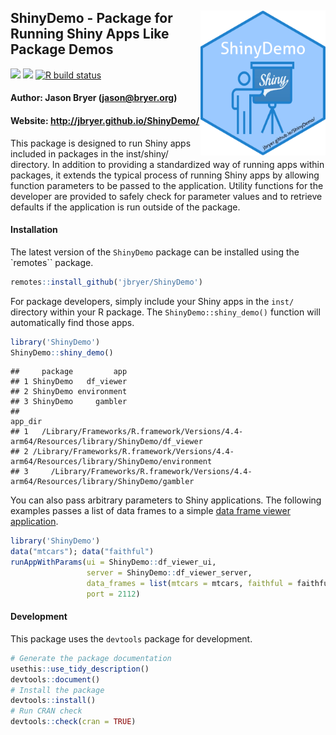 
<!-- README.md is generated from README.Rmd. Please edit that file -->

## <img src="man/figures/ShinyDemo.png" align="right" width="200" /> ShinyDemo - Package for Running Shiny Apps Like Package Demos

<!-- badges: start -->

[![](https://www.r-pkg.org/badges/version/ShinyDemo?color=orange)](https://cran.r-project.org/package=ShinyDemo)
[![](https://img.shields.io/badge/devel%20version-1.0.0-blue.svg)](https://github.com/jbryer/ShinyDemo)
[![R build
status](https://github.com/jbryer/ShinyDemo/workflows/R-CMD-check/badge.svg)](https://github.com/jbryer/ShinyDemo/actions)
<!-- badges: end -->

#### Author: Jason Bryer (<jason@bryer.org>)

#### Website: <http://jbryer.github.io/ShinyDemo/>

This package is designed to run Shiny apps included in packages in the
inst/shiny/ directory. In addition to providing a standardized way of
running apps within packages, it extends the typical process of running
Shiny apps by allowing function parameters to be passed to the
application. Utility functions for the developer are provided to safely
check for parameter values and to retrieve defaults if the application
is run outside of the package.

#### Installation

The latest version of the `ShinyDemo` package can be installed using the
\`remotes\`\` package.

``` r
remotes::install_github('jbryer/ShinyDemo')
```

For package developers, simply include your Shiny apps in the `inst/`
directory within your R package. The `ShinyDemo::shiny_demo()` function
will automatically find those apps.

``` r
library('ShinyDemo')
ShinyDemo::shiny_demo()
```

    ##     package         app
    ## 1 ShinyDemo   df_viewer
    ## 2 ShinyDemo environment
    ## 3 ShinyDemo     gambler
    ##                                                                                      app_dir
    ## 1   /Library/Frameworks/R.framework/Versions/4.4-arm64/Resources/library/ShinyDemo/df_viewer
    ## 2 /Library/Frameworks/R.framework/Versions/4.4-arm64/Resources/library/ShinyDemo/environment
    ## 3     /Library/Frameworks/R.framework/Versions/4.4-arm64/Resources/library/ShinyDemo/gambler

You can also pass arbitrary parameters to Shiny applications. The
following examples passes a list of data frames to a simple [data frame
viewer
application](https://github.com/jbryer/ShinyDemo/blob/master/R/df_viewer.R).

``` r
library('ShinyDemo')
data("mtcars"); data("faithful")
runAppWithParams(ui = ShinyDemo::df_viewer_ui,
                 server = ShinyDemo::df_viewer_server,
                 data_frames = list(mtcars = mtcars, faithful = faithful),
                 port = 2112)
```

#### Development

This package uses the `devtools` package for development.

``` r
# Generate the package documentation
usethis::use_tidy_description()
devtools::document()
# Install the package
devtools::install()
# Run CRAN check
devtools::check(cran = TRUE)
```
